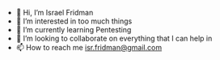 - 👋 Hi, I’m Israel Fridman
- 👀 I’m interested in too much things
- 🌱 I’m currently learning Pentesting
- 💞️ I’m looking to collaborate on everything that I can help in
- 📫 How to reach me isr.fridman@gmail.com

<!---
Israefri/Israefri is a ✨ special ✨ repository because its `README.md` (this file) appears on your GitHub profile.
You can click the Preview link to take a look at your changes.
--->
